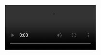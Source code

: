 <!DOCTYPE html>
<html lang="en">
<head>
    <meta charset="UTF-8">
    <meta name="viewport" content="width=device-width, initial-scale=1.0">
    <title>GitHub Video Page</title>
</head>
<body>
    <video controls autoplay>
        <source src="your-video-file.mp4" type="video/mp4">
        Your browser does not support the video tag.
    </video>
</body>
</html>
